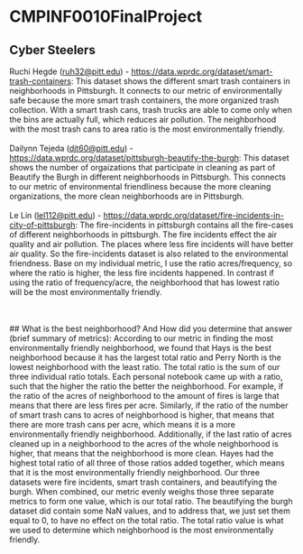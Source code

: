 # CMPINF0010FinalProject

## Cyber Steelers


Ruchi Hegde (ruh32@pitt.edu) - https://data.wprdc.org/dataset/smart-trash-containers: This dataset shows the different smart trash containers in neighborhoods in Pittsburgh. It connects to our metric of environmentally safe because the more smart trash containers, the more organized trash collection. With a smart trash cans, trash trucks are able to come only when the bins are actually full, which reduces air pollution. The neighborhood with the most trash cans to area ratio is the most environmentally friendly. 
<br />
<br />
Dailynn Tejeda (djt60@pitt.edu) - https://data.wprdc.org/dataset/pittsburgh-beautify-the-burgh: This dataset shows the number of orgaizations that participate in cleaning as part of Beautify the Burgh in different neighborhoods in Pittsburgh. This connects to our metric of environmental friendliness because the more cleaning organizations, the more clean neighborhoods are in Pittsburgh. 
<br />
<br />
Le Lin (lel112@pitt.edu) - https://data.wprdc.org/dataset/fire-incidents-in-city-of-pittsburgh: The fire-incidents in pittsburgh contains all the fire-cases of different neighborhoods in pittsburgh. The fire incidents effect the air quality and air pollution. The places where less fire incidents will have better air quality. So the fire-incidents dataset is also related to the environmental friendness. Base on my individual metric, I use the ratio acres/frequency, so where the ratio is higher, the less fire incidents happened. In contrast if using the ratio of frequency/acre, the neighborhood that has lowest ratio will be the most environmentally friendly.

<br />
<br />
## What is the best neighborhood? And How did you determine that answer (brief summary of metrics): 
According to our metric in finding the most environmentally friendly neighborhood, we found that Hays is the best neighborhood because it has the largest total ratio and Perry North is the lowest neighborhood with the least ratio. The total ratio is the sum of our three individual ratio totals. Each personal notebook came up with a ratio, such that the higher the ratio the better the neighborhood. For example, if the ratio of the acres of neighborhood to the amount of fires is large that means that there are less fires per acre. Similarly, if the ratio of the number of smart trash cans to acres of neighborhood is higher, that means that there are more trash cans per acre, which means it is a more environmentally friendly neighborhood. Additionally, if the last ratio of acres cleaned up in a neighborhood to the acres of the whole neighborhood is higher, that means that the neighborhood is more clean. Hayes had the highest total ratio of all three of those ratios added together, which means that it is the most environmentally friendly neighborhood. Our three datasets were fire incidents, smart trash containers, and beautifying the burgh. When combined, our metric evenly weighs those three separate metrics to form one value, which is our total ratio. The beautifying the burgh dataset did contain some NaN values, and to address that, we just set them equal to 0, to have no effect on the total ratio. The total ratio value is what we used to determine which neighborhood is the most environmentally friendly. 
